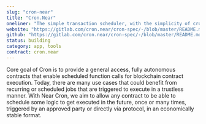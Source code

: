 ```yaml
---
slug: "cron-near"
title: "Cron.Near"
oneliner: "The simple transaction scheduler, with the simplicity of cron."
website: "https://gitlab.com/cron.near/cron-spec/-/blob/master/README.md"
github: "https://gitlab.com/cron.near/cron-spec/-/blob/master/README.md"
status: building
category: app, tools
contract: cron.near
---
```


Core goal of Cron is to provide a general access, fully autonomous contracts that enable scheduled function calls for blockchain contract execution. Today, there are many use cases that could benefit from recurring or scheduled jobs that are triggered to execute in a trustless manner.
With Near Cron, we aim to allow any contract to be able to schedule some logic to get executed in the future, once or many times, triggered by an approved party or directly via protocol, in an economically stable format.
